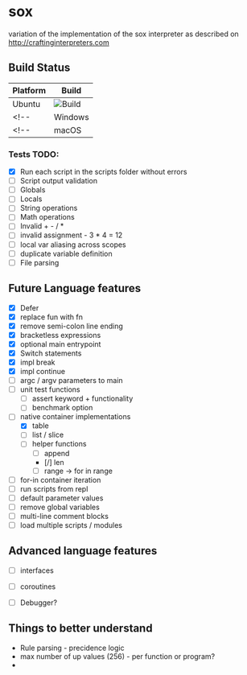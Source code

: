 # sox
variation of the implementation of the sox interpreter as described on http://craftinginterpreters.com

## Build Status

| Platform |  Build |
|----------|-------|
| Ubuntu | ![Build](https://github.com/freneticmonkey/sox/actions/workflows/ubuntu-build.yml/badge.svg) |
<!-- | Windows | ![Build](https://github.com/freneticmonkey/sox/actions/workflows/windows-build.yml/badge.svg) | -->
<!-- | macOS | ![Build](https://github.com/freneticmonkey/sox/actions/workflows/macos-build.yml/badge.svg) | -->

### Tests TODO:
- [x] Run each script in the scripts folder without errors
- [ ] Script output validation
- [ ] Globals
- [ ] Locals
- [ ] String operations
- [ ] Math operations
- [ ] Invalid + - / *
- [ ] invalid assignment - 3 * 4 = 12
- [ ] local var aliasing across scopes
- [ ] duplicate variable definition
- [ ] File parsing

## Future Language features
- [x] Defer
- [x] replace fun with fn
- [x] remove semi-colon line ending
- [x] bracketless expressions
- [x] optional main entrypoint
- [x] Switch statements
- [x] impl break
- [x] impl continue
- [ ] argc / argv parameters to main
- [ ] unit test functions
    - [ ] assert keyword + functionality
    - [ ] benchmark option
- [ ] native container implementations
    - [x] table
    - [ ] list / slice
    - [ ] helper functions
        - [ ] append
        - [/] len
        - [ ] range -> for in range
- [ ] for-in container iteration
- [ ] run scripts from repl
- [ ] default parameter values
- [ ] remove global variables
- [ ] multi-line comment blocks
- [ ] load multiple scripts / modules

## Advanced language features
- [ ] interfaces
- [ ] coroutines
- [ ] Debugger?


## Things to better understand
- Rule parsing - precidence logic
- max number of up values (256) - per function or program?
- 